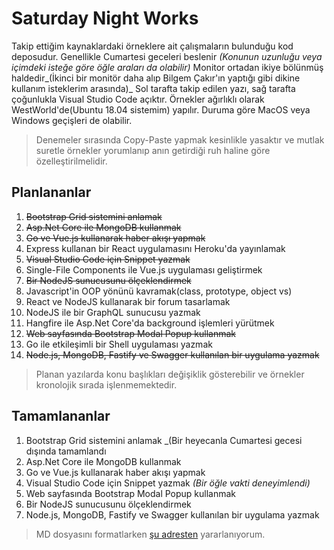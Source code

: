 # Saturday Night Works

Takip ettiğim kaynaklardaki örneklere ait çalışmaların bulunduğu kod deposudur. Genellikle Cumartesi geceleri beslenir _(Konunun uzunluğu veya içimdeki isteğe göre öğle araları da olabilir)_ Monitor ortadan ikiye bölünmüş haldedir_(İkinci bir monitör daha alıp Bilgem Çakır'ın yaptığı gibi dikine kullanım isteklerim arasında)_ Sol tarafta takip edilen yazı, sağ tarafta çoğunlukla Visual Studio Code açıktır. Örnekler ağırlıklı olarak WestWorld'de(Ubuntu 18.04 sistemim) yapılır. Duruma göre MacOS veya Windows geçişleri de olabilir. 

> Denemeler sırasında Copy-Paste yapmak kesinlikle yasaktır ve mutlak suretle örnekler yorumlanıp anın getirdiği ruh haline göre özelleştirilmelidir.

## Planlananlar

01. ~~Bootstrap Grid sistemini anlamak~~
02. ~~Asp.Net Core ile MongoDB kullanmak~~
03. ~~Go ve Vue.js kullanarak haber akışı yapmak~~
04. Express kullanan bir React uygulamasını Heroku'da yayınlamak
05. ~~Visual Studio Code için Snippet yazmak~~
06. Single-File Components ile Vue.js uygulaması geliştirmek
07. ~~Bir NodeJS sunucusunu ölçeklendirmek~~
08. Javascript'in OOP yönünü kavramak(class, prototype, object vs)
09. React ve NodeJS kullanarak bir forum tasarlamak
10. NodeJS ile bir GraphQL sunucusu yazmak
11. Hangfire ile Asp.Net Core'da background işlemleri yürütmek
12. ~~Web sayfasında Bootstrap Modal Popup kullanmak~~
13. Go ile etkileşimli bir Shell uygulaması yazmak
14. ~~Node.js, MongoDB, Fastify ve Swagger kullanılan bir uygulama yazmak~~

> Planan yazılarda konu başlıkları değişiklik gösterebilir ve örnekler kronolojik sırada işlenmemektedir.

## Tamamlananlar

1. Bootstrap Grid sistemini anlamak _(Bir heyecanla Cumartesi gecesi dışında tamamlandı
2. Asp.Net Core ile MongoDB kullanmak
3. Go ve Vue.js kullanarak haber akışı yapmak
4. Visual Studio Code için Snippet yazmak _(Bir öğle vakti deneyimlendi)_
5. Web sayfasında Bootstrap Modal Popup kullanmak
6. Bir NodeJS sunucusunu ölçeklendirmek
7. Node.js, MongoDB, Fastify ve Swagger kullanılan bir uygulama yazmak

> MD dosyasını formatlarken [şu adresten](https://github.com/adam-p/markdown-here/wiki/Markdown-Cheatsheet) yararlanıyorum.